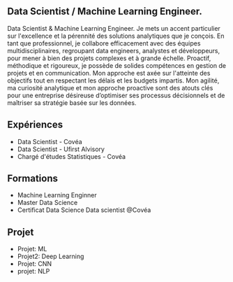 ## Data Scientist / Machine Learning Engineer.
Data Scientist & Machine Learning Engineer.
Je mets un accent particulier sur l'excellence et la pérennité des solutions analytiques que je conçois. En tant que professionnel, je collabore efficacement avec des équipes multidisciplinaires, regroupant data engineers, analystes et développeurs, pour mener à bien des projets complexes et à grande échelle.
Proactif, méthodique et rigoureux, je possède de solides compétences en gestion de projets et en communication. Mon approche est axée sur l'atteinte des objectifs tout en respectant les délais et les budgets impartis.
Mon agilité, ma curiosité analytique et mon approche proactive sont des atouts clés pour une entreprise désireuse d’optimiser ses processus décisionnels et de maîtriser sa stratégie basée sur les données.


## Expériences
- Data Scientist - Covéa
- Data Scientist - Ufirst Alvisory
- Chargé d'études Statistiques - Covéa
## Formations
- Machine Learning Enginner
- Master Data Science
- Certificat Data Science
Data scientist @Covéa
## Projet
- Projet: ML
- Projet2: Deep Learning
- Projet: CNN
- projet: NLP
